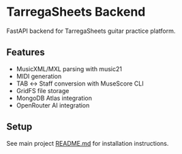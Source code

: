 # TarregaSheets Backend

FastAPI backend for TarregaSheets guitar practice platform.

## Features

- MusicXML/MXL parsing with music21
- MIDI generation
- TAB ↔ Staff conversion with MuseScore CLI
- GridFS file storage
- MongoDB Atlas integration
- OpenRouter AI integration

## Setup

See main project [README.md](../README.md) for installation instructions.
